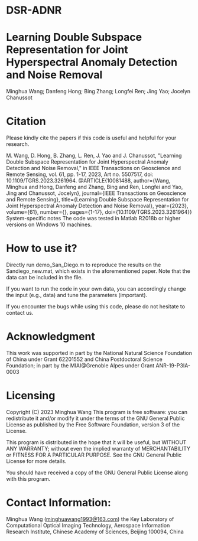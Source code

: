 # DSR-ADNR
# Learning Double Subspace Representation for Joint Hyperspectral Anomaly Detection and Noise Removal
Minghua Wang; Danfeng Hong; Bing Zhang; Longfei Ren; Jing Yao; Jocelyn Chanussot
# Citation
Please kindly cite the papers if this code is useful and helpful for your research.

M. Wang, D. Hong, B. Zhang, L. Ren, J. Yao and J. Chanussot, "Learning Double Subspace Representation for Joint Hyperspectral Anomaly Detection and Noise Removal," in IEEE Transactions on Geoscience and Remote Sensing, vol. 61, pp. 1-17, 2023, Art no. 5507517, doi: 10.1109/TGRS.2023.3261964.
@ARTICLE{10081488,
  author={Wang, Minghua and Hong, Danfeng and Zhang, Bing and Ren, Longfei and Yao, Jing and Chanussot, Jocelyn},
  journal={IEEE Transactions on Geoscience and Remote Sensing}, 
  title={Learning Double Subspace Representation for Joint Hyperspectral Anomaly Detection and Noise Removal}, 
  year={2023},
  volume={61},
  number={},
  pages={1-17},
  doi={10.1109/TGRS.2023.3261964}}
System-specific notes
The code was tested in Matlab R2018b or higher versions on Windows 10 machines.

# How to use it?
Directly run demo_San_Diego.m to reproduce the results on the Sandiego_new.mat, which exists in the aforementioned paper.
Note that the data can be included in the file.

If you want to run the code in your own data, you can accordingly change the input (e.g., data) and tune the parameters (important).

If you encounter the bugs while using this code, please do not hesitate to contact us.

# Acknowledgment
This work was supported in part by the National Natural Science Foundation of China under Grant 62201552 and China Postdoctoral Science Foundation; in part by the MIAI@Grenoble Alpes under Grant ANR-19-P3IA-0003

# Licensing
Copyright (C) 2023 Minghua Wang This program is free software: you can redistribute it and/or modify it under the terms of the GNU General Public License as published by the Free Software Foundation, version 3 of the License.

This program is distributed in the hope that it will be useful, but WITHOUT ANY WARRANTY; without even the implied warranty of MERCHANTABILITY or FITNESS FOR A PARTICULAR PURPOSE. See the GNU General Public License for more details.

You should have received a copy of the GNU General Public License along with this program.

# Contact Information:
Minghua Wang (minghuawang1993@163.com) the Key Laboratory of Computational Optical Imaging Technology, Aerospace Information Research Institute, Chinese Academy of Sciences, Beijing 100094, China
